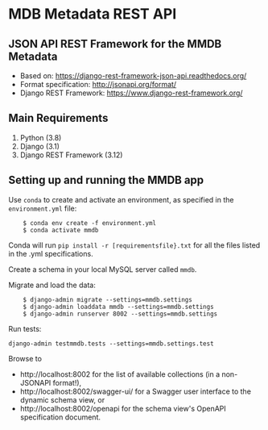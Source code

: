 
# MDB Metadata REST API



## JSON API REST Framework for the MMDB Metadata

- Based on: https://django-rest-framework-json-api.readthedocs.org/
- Format specification: http://jsonapi.org/format/
- Django REST Framework: https://www.django-rest-framework.org/


## Main Requirements

1. Python (3.8)
2. Django (3.1)
3. Django REST Framework (3.12)


## Setting up and running the MMDB app

Use `conda` to create and activate an environment, as specified in the `environment.yml` file:

```
    $ conda env create -f environment.yml
    $ conda activate mmdb
```
Conda will run `pip install -r [requirementsfile}.txt` for all the files listed in the .yml specifications.

Create a schema in your local MySQL server called `mmdb`.

Migrate and load the data:

```
    $ django-admin migrate --settings=mmdb.settings
    $ django-admin loaddata mmdb --settings=mmdb.settings
    $ django-admin runserver 8002 --settings=mmdb.settings
```

Run tests:

```
django-admin testmmdb.tests --settings=mmdb.settings.test
```
Browse to
* http://localhost:8002 for the list of available collections (in a non-JSONAPI format!),
* http://localhost:8002/swagger-ui/ for a Swagger user interface to the dynamic schema view, or
* http://localhost:8002/openapi for the schema view's OpenAPI specification document.

